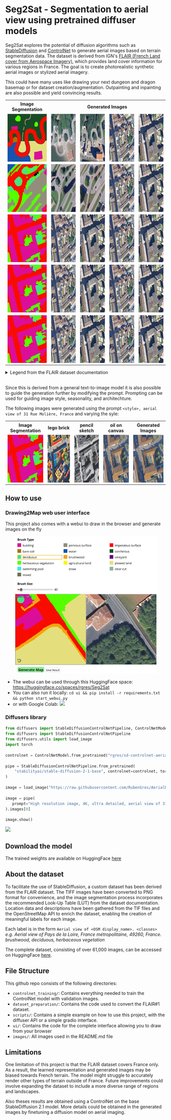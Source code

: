 Seg2Sat - Segmentation to aerial view using pretrained diffuser models
======

Seg2Sat explores the potential of diffusion algorithms such as [StableDiffusion](https://github.com/CompVis/stable-diffusion) and [ControlNet](https://github.com/lllyasviel/ControlNet) to generate aerial images based on terrain segmentation data. The dataset is derived from IGN's [FLAIR (French Land cover from Aerospace Imagery)](https://ignf.github.io/FLAIR/), which provides land cover information for various regions in France. The goal is to create photorealistic synthetic aerial images or stylized aerial imagery.

This could have many uses like drawing your next dungeon and dragon basemap or for dataset creation/augmentation. Outpainting and inpainting are also possible and yield convincing results.

<table>
  <tr>
    <th>Image Segmentation</th>
    <th colspan="4">Generated Images</th>
  </tr>
  <tr>
    <td><img src="images/drawn_1/mask.png" width="150" height="150"></td>
    <td><img src="images/drawn_1/0.png" width="150" height="150"></td>
    <td><img src="images/drawn_1/1.png" width="150" height="150"></td>
    <td><img src="images/076201/1.png" width="150" height="150"></td>
    <td><img src="images/076201/2.png" width="150" height="150"></td>
  </tr>
  <tr>
    <td><img src="images/067998/MSK_067998.png" width="150" height="150"></td>
    <td><img src="images/067998/2.png" width="150" height="150"></td>
    <td><img src="images/067998/4.png" width="150" height="150"></td>
    <td><img src="images/076201/1.png" width="150" height="150"></td>
    <td><img src="images/076201/2.png" width="150" height="150"></td></tr>
  <tr>
    <td><img src="images/076201/MSK_076201.png" width="150" height="150"></td>
    <td><img src="images/076201/1.png" width="150" height="150"></td>
    <td><img src="images/076201/2.png" width="150" height="150"></td>
    <td><img src="images/076201/1.png" width="150" height="150"></td>
    <td><img src="images/076201/2.png" width="150" height="150"></td>
  </tr>
     <tr>
    <td><img src="images/076201/MSK_076201.png" width="150" height="150"></td>
    <td><img src="images/076201/1.png" width="150" height="150"></td>
    <td><img src="images/076201/2.png" width="150" height="150"></td>
    <td><img src="images/076201/1.png" width="150" height="150"></td>
    <td><img src="images/076201/2.png" width="150" height="150"></td>
  </tr>
  <tr>
    <td><img src="images/076201/MSK_076201.png" width="150" height="150"></td>
    <td><img src="images/076201/1.png" width="150" height="150"></td>
    <td><img src="images/076201/2.png" width="150" height="150"></td>
    <td><img src="images/076201/1.png" width="150" height="150"></td>
    <td><img src="images/076201/2.png" width="150" height="150"></td>
  </tr>
</table>

<details>
   <summary>Legend from the FLAIR dataset documentation</summary>
   <table style="width:80%;max-width:700px;">
      <thead>
         <tr>
            <th width="7%"></th>
            <th>Class</th>
            <th style="text-align: center" width="15%">Value</th>
            <th style="text-align: center">Freq.-train (%)</th>
            <th style="text-align: center">Freq.-test (%)</th>
         </tr>
      </thead>
      <tbody>
         <tr>
            <td><img src="https://placehold.co/15x15/db0e9a/db0e9a.png" alt=""></td>
            <td>building</td>
            <td style="text-align: center">1</td>
            <td style="text-align: center">8.14</td>
            <td style="text-align: center">8.6</td>
         </tr>
         <tr>
            <td><img src="https://placehold.co/15x15/938e7b/938e7b.png" alt=""></td>
            <td>pervious surface</td>
            <td style="text-align: center">2</td>
            <td style="text-align: center">8.25</td>
            <td style="text-align: center">7.34</td>
         </tr>
         <tr>
            <td><img src="https://placehold.co/15x15/f80c00/f80c00.png" alt=""></td>
            <td>impervious surface</td>
            <td style="text-align: center">3</td>
            <td style="text-align: center">13.72</td>
            <td style="text-align: center">14.98</td>
         </tr>
         <tr>
            <td><img src="https://placehold.co/15x15/a97101/a97101.png" alt=""></td>
            <td>bare soil</td>
            <td style="text-align: center">4</td>
            <td style="text-align: center">3.47</td>
            <td style="text-align: center">4.36</td>
         </tr>
         <tr>
            <td><img src="https://placehold.co/15x15/1553ae/1553ae.png" alt=""></td>
            <td>water</td>
            <td style="text-align: center">5</td>
            <td style="text-align: center">4.88</td>
            <td style="text-align: center">5.98</td>
         </tr>
         <tr>
            <td bgcolor="#194a26"><img src="https://placehold.co/15x15/194a26/194a26.png" alt=""></td>
            <td>coniferous</td>
            <td style="text-align: center">6</td>
            <td style="text-align: center">2.74</td>
            <td style="text-align: center">2.39</td>
         </tr>
         <tr>
            <td bgcolor="#46e483"><img src="https://placehold.co/15x15/46e483/46e483.png" alt=""></td>
            <td>deciduous</td>
            <td style="text-align: center">7</td>
            <td style="text-align: center">15.38</td>
            <td style="text-align: center">13.91</td>
         </tr>
         <tr>
            <td bgcolor="#f3a60d"><img src="https://placehold.co/15x15/f3a60d/f3a60d.png" alt=""></td>
            <td>brushwood</td>
            <td style="text-align: center">8</td>
            <td style="text-align: center">6.95</td>
            <td style="text-align: center">6.91</td>
         </tr>
         <tr>
            <td bgcolor="#660082"><img src="https://placehold.co/15x15/660082/660082.png" alt=""></td>
            <td>vineyard</td>
            <td style="text-align: center">9</td>
            <td style="text-align: center">3.13</td>
            <td style="text-align: center">3.87</td>
         </tr>
         <tr>
            <td bgcolor="#55ff00"><img src="https://placehold.co/15x15/55ff00/55ff00.png" alt=""></td>
            <td>herbaceous vegetation</td>
            <td style="text-align: center">10</td>
            <td style="text-align: center">17.84</td>
            <td style="text-align: center">22.17</td>
         </tr>
         <tr>
            <td bgcolor="#fff30d"><img src="https://placehold.co/15x15/fff30d/fff30d.png" alt=""></td>
            <td>agricultural land</td>
            <td style="text-align: center">11</td>
            <td style="text-align: center">10.98</td>
            <td style="text-align: center">6.95</td>
         </tr>
         <tr>
            <td bgcolor="#e4df7c"><img src="https://placehold.co/15x15/e4df7c/e4df7c.png" alt=""></td>
            <td>plowed land</td>
            <td style="text-align: center">12</td>
            <td style="text-align: center">3.88</td>
            <td style="text-align: center">2.25</td>
         </tr>
         <tr>
            <td bgcolor="#3de6eb"><img src="https://placehold.co/15x15/3de6eb/3de6eb.png" alt=""></td>
            <td>swimming pool</td>
            <td style="text-align: center">13</td>
            <td style="text-align: center">0.03</td>
            <td style="text-align: center">0.04</td>
         </tr>
         <tr>
            <td bgcolor="#ffffff"><img src="https://placehold.co/15x15/ffffff/ffffff.png" alt=""></td>
            <td>snow</td>
            <td style="text-align: center">14</td>
            <td style="text-align: center">0.15</td>
            <td style="text-align: center">-</td>
         </tr>
         <tr>
            <td bgcolor="#8ab3a0"><img src="https://placehold.co/15x15/8ab3a0/8ab3a0.png" alt=""></td>
            <td>clear cut</td>
            <td style="text-align: center">15</td>
            <td style="text-align: center">0.15</td>
            <td style="text-align: center">0.01</td>
         </tr>
         <tr>
            <td bgcolor="#6b714f"><img src="https://placehold.co/15x15/6b714f/6b714f.png" alt=""></td>
            <td>mixed</td>
            <td style="text-align: center">16</td>
            <td style="text-align: center">0.05</td>
            <td style="text-align: center">-</td>
         </tr>
         <tr>
            <td bgcolor="#c5dc42"><img src="https://placehold.co/15x15/c5dc42/c5dc42.png" alt=""></td>
            <td>ligneous</td>
            <td style="text-align: center">17</td>
            <td style="text-align: center">0.01</td>
            <td style="text-align: center">0.03</td>
         </tr>
         <tr>
            <td bgcolor="#9999ff"><img src="https://placehold.co/15x15/9999ff/9999ff.png" alt=""></td>
            <td>greenhouse</td>
            <td style="text-align: center">18</td>
            <td style="text-align: center">0.12</td>
            <td style="text-align: center">0.2</td>
         </tr>
         <tr>
            <td bgcolor="#000000"><img src="https://placehold.co/15x15/000000/000000.png" alt=""></td>
            <td>other</td>
            <td style="text-align: center">19</td>
            <td style="text-align: center">0.14</td>
            <td style="text-align: center">-</td>
         </tr>
      </tbody>
   </table>
</details>  

<br>

Since this is derived from a general text-to-image model it is also possible to guide the generation further by modifying the prompt. Prompting can be used for guiding image style, seasonality, and architechture.

The following images were generated using the prompt `<style>, aerial view of 31 Rue Molière, France` and varying the syle:

<table>
   <tr>
      <th>Image Segmentation</th>
      <th>lego brick</th>
      <th>pencil sketch</th>
      <th>oil on canvas</th>
      <th>Generated Images</th>
   </tr>
   <tr>
      <td><img src="images/076201/MSK_076201.png" width="150" height="150"></td>
      <td><img src="images/styles/lego2.png" width="150" height="150"></td>
      <td><img src="images/styles/pencil.png" width="150" height="150"></td>
      <td><img src="images/styles/oil.png" width="150" height="150"></td>
      <td><img src="images/styles/oil.png" width="150" height="150"></td>
   </tr>
</table>

## How to use

### Drawing2Map web user interface

This project also comes with a webui to draw in the browser and generate images on the fly

<center>
  <img src="images/webui_example.png" alt="drawing" style="width:450px;"/>
</center>

- The webui can be used through this HuggingFace space: https://huggingface.co/spaces/rgres/Seg2Sat
- You can also run it locally: `cd ui && pip install -r requirements.txt && python start_webui.py`
- or with Google Colab: <a href="https://colab.research.google.com/github/RubenGres/Seg2Sat/blob/main/Drawing2Map_webui.ipynb" target="_parent"><img src="https://colab.research.google.com/assets/colab-badge.svg"/></a>

### Diffusers library

```python
from diffusers import StableDiffusionControlNetPipeline, ControlNetModel
from diffusers import StableDiffusionControlNetPipeline
from diffusers.utils import load_image
import torch

controlnet = ControlNetModel.from_pretrained("rgres/sd-controlnet-aerialdreams", torch_dtype=torch.float16)

pipe = StableDiffusionControlNetPipeline.from_pretrained(
    "stabilityai/stable-diffusion-2-1-base", controlnet=controlnet, torch_dtype=torch.float16
)

image = load_image("https://raw.githubusercontent.com/RubenGres/AerialDreams/main/validation/mask/MSK_076201.png")

image = pipe(
   prompt="High resolution image, 4K, ultra detailed, aerial view of 31 Rue Molière, France.", num_inference_steps=20, image=image
).images[0]

image.show()
```

<a href="https://colab.research.google.com/github/RubenGres/Seg2Sat/blob/main/Seg2Sat_inference_example.ipynb" target="_parent"><img src="https://colab.research.google.com/assets/colab-badge.svg"/></a>

## Download the model

The trained weights are available on HuggingFace [here](https://huggingface.co/rgres/sd-controlnet-aerialdreams)

## About the dataset

To facilitate the use of StableDiffusion, a custom dataset has been derived from the FLAIR dataset. The TIFF images have been converted to PNG format for convenience, and the image segmentation process incorporates the recommended Look-Up Table (LUT) from the dataset documentation. Location data and descriptions have been gathered from the TIF files and the OpenStreetMap API to enrich the dataset, enabling the creation of meaningful labels for each image.  

Each label is in the form `Aerial view of <OSM display_name>. <classes>`  
*e.g. Aerial view of Pays de la Loire, France métropolitaine, 49260, France. brushwood, deciduous, herbaceous vegetation*

The complete dataset, consisting of over 61,000 images, can be accessed on HuggingFace [here](https://huggingface.co/datasets/rgres/AerialDreams).

## File Structure

This github repo consists of the following directories:

- `controlnet_training/`: Contains everything needed to train the ControlNet model with validation images.
- `dataset_preparation/`: Contains the code used to convert the FLAIR#1 dataset.
- `scripts/`: Contains a simple example on how to use this project, with the diffuser API or a simple gradio interface.
- `ui/`: Contains the code for the complete interface allowing you to draw from your browser
- `images/`: All images used in the README.md file

## Limitations

One limitation of this project is that the FLAIR dataset covers France only. As a result, the learned representation and generated images may be biased towards French terrain. The model might struggle to accurately render other types of terrain outside of France. Future improvements could involve expanding the dataset to include a more diverse range of regions and landscapes.  

Also theses results are obtained using a ControlNet on the base StableDiffusion 2.1 model. More details could be obtained in the generated images by finetuning a diffusion model on aerial imaging.
